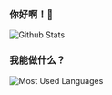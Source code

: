 ### 你好啊！👋

<!--
**hmrbh/hmrbh** is a ✨ _special_ ✨ repository because its `README.md` (this file) appears on your GitHub profile.

Here are some ideas to get you started:

- 🔭 I’m currently working on ...
- 🌱 I’m currently learning ...
- 👯 I’m looking to collaborate on ...
- 🤔 I’m looking for help with ...
- 💬 Ask me about ...
- 📫 How to reach me: ...
- 😄 Pronouns: ...
- ⚡ Fun fact: ...
-->
![Github Stats](https://github-readme-stats.vercel.app/api?username=hmrbh&show_icons=true&theme=dark&count_private=true)
### 我能做什么？

![Most Used Languages](https://github-readme-stats.vercel.app/api/top-langs/?username=hmrbh&theme=dark&layout=compact)
